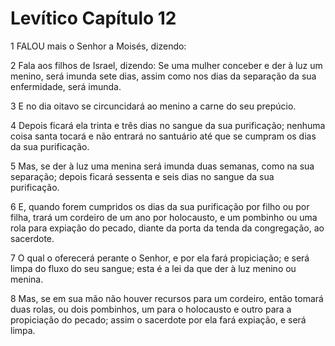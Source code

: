 # Levítico Capítulo 12

1	FALOU mais o Senhor a Moisés, dizendo:

2	Fala aos filhos de Israel, dizendo: Se uma mulher conceber e der à luz um menino, será imunda sete dias, assim como nos dias da separação da sua enfermidade, será imunda.

3	E no dia oitavo se circuncidará ao menino a carne do seu prepúcio.

4	Depois ficará ela trinta e três dias no sangue da sua purificação; nenhuma coisa santa tocará e não entrará no santuário até que se cumpram os dias da sua purificação.

5	Mas, se der à luz uma menina será imunda duas semanas, como na sua separação; depois ficará sessenta e seis dias no sangue da sua purificação.

6	E, quando forem cumpridos os dias da sua purificação por filho ou por filha, trará um cordeiro de um ano por holocausto, e um pombinho ou uma rola para expiação do pecado, diante da porta da tenda da congregação, ao sacerdote.

7	O qual o oferecerá perante o Senhor, e por ela fará propiciação; e será limpa do fluxo do seu sangue; esta é a lei da que der à luz menino ou menina.

8	Mas, se em sua mão não houver recursos para um cordeiro, então tomará duas rolas, ou dois pombinhos, um para o holocausto e outro para a propiciação do pecado; assim o sacerdote por ela fará expiação, e será limpa.

